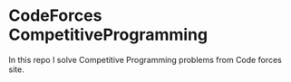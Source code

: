 # CodeForces CompetitiveProgramming
In this repo I solve Competitive Programming problems from Code forces site.

